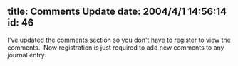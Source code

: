title: Comments Update
date: 2004/4/1 14:56:14
id: 46
---
I've updated the comments section so you don't have to register to view the comments.  Now registration is just required to add new comments to any journal entry.